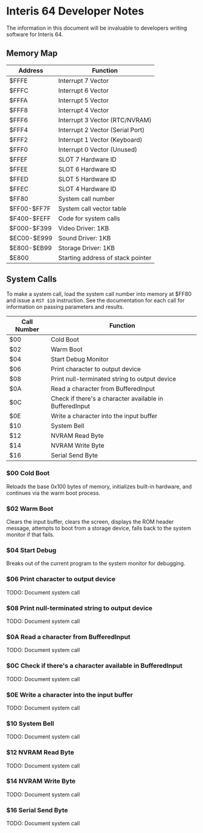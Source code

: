 # Interis 64 Developer Notes

The information in this document will be invaluable to developers writing software for Interis 64.

## Memory Map

| Address      | Function                          |
| ------------ | --------------------------------- |
|        $FFFE | Interrupt 7 Vector                |
|        $FFFC | Interrupt 6 Vector                |
|        $FFFA | Interrupt 5 Vector                |
|        $FFF8 | Interrupt 4 Vector                |
|        $FFF6 | Interrupt 3 Vector (RTC/NVRAM)    |
|        $FFF4 | Interrupt 2 Vector (Serial Port)  |
|        $FFF2 | Interrupt 1 Vector (Keyboard)     |
|        $FFF0 | Interrupt 0 Vector (Unused)       |
|        $FFEF | SLOT 7 Hardware ID                |
|        $FFEE | SLOT 6 Hardware ID                |
|        $FFED | SLOT 5 Hardware ID                |
|        $FFEC | SLOT 4 Hardware ID                |
|        $FF80 | System call number                |
| \$FF00-$FF7F | System call vector table          |
| \$F400-$FEFF | Code for system calls             |
| \$F000-$F399 | Video Driver: 1KB                 |
| \$EC00-$E999 | Sound Driver: 1KB                 |
| \$E800-$EB99 | Storage Driver: 1KB               |
|        $E800 | Starting address of stack pointer |


## System Calls

To make a system call, load the system call number into memory at $FF80 and issue a `RST $10` instruction. See the documentation for each call for information on passing parameters and results.

| Call Number | Function                                                |
| ----------- | ------------------------------------------------------- |
|         $00 | Cold Boot                                               |
|         $02 | Warm Boot                                               |
|         $04 | Start Debug Monitor                                     |
|         $06 | Print character to output device                        |
|         $08 | Print null-terminated string to output device           |
|         $0A | Read a character from BufferedInput                     |
|         $0C | Check if there's a character available in BufferedInput |
|         $0E | Write a character into the input buffer                 |
|         $10 | System Bell                                             |
|         $12 | NVRAM Read Byte                                         |
|         $14 | NVRAM Write Byte                                        |
|         $16 | Serial Send Byte                                        |

### $00 Cold Boot
Reloads the base 0x100 bytes of memory, initializes built-in hardware, and continues via the warm boot process.

### $02 Warm Boot
Clears the input buffer, clears the screen, displays the ROM header message, attempts to boot from a storage device, falls back to the system monitor if that fails.

### $04 Start Debug
Breaks out of the current program to the system monitor for debugging.

### $06 Print character to output device
TODO: Document system call

### $08 Print null-terminated string to output device
TODO: Document system call

### $0A Read a character from BufferedInput
TODO: Document system call

### $0C Check if there's a character available in BufferedInput
TODO: Document system call

### $0E Write a character into the input buffer
TODO: Document system call

### $10 System Bell
TODO: Document system call

### $12 NVRAM Read Byte
TODO: Document system call

### $14 NVRAM Write Byte
TODO: Document system call

### $16 Serial Send Byte
TODO: Document system call
